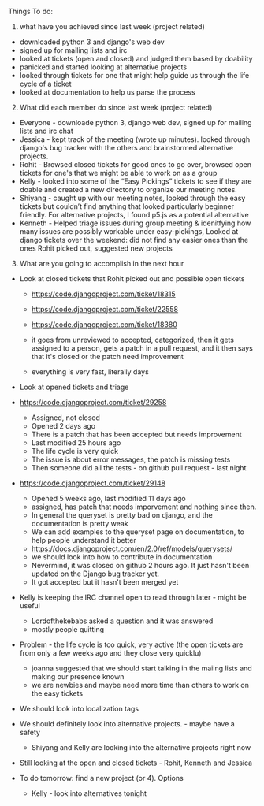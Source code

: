 Things To do:
1) what have you achieved since last week (project related)
- downloaded python 3 and django's web dev
- signed up for mailing lists and irc
- looked at tickets (open and closed) and judged them based by doability
- panicked and started looking at alternative projects
- looked through tickets for one that might help guide us through the life cycle of a ticket
- looked at documentation to help us parse the process
2) What did each member do since last week (project related)
- Everyone - downloade python 3, django web dev, signed up for mailing lists and irc chat
- Jessica - kept track of the meeting (wrote up minutes). looked through django's bug tracker with the others and brainstormed alternative projects.
- Rohit - Browsed closed tickets for good ones to go over, browsed open tickets for one's that we might be able to work on as a group
- Kelly - looked into some of the “Easy Pickings” tickets to see if they are doable and created a new directory to organize our meeting notes.
- Shiyang - caught up with our meeting notes, looked through the easy tickets but couldn’t find anything that looked particularly beginner friendly. For alternative projects, I found p5.js as a potential alternative
- Kenneth - Helped triage issues during group meeting & idenitfying how many issues are possibly workable under easy-pickings, Looked at django tickets over the weekend: did not find any easier ones than the ones Rohit picked out, suggested new projects
3) What are you going to accomplish in the next hour
- Look at closed tickets that Rohit picked out and possible open tickets

  - https://code.djangoproject.com/ticket/18315
  - https://code.djangoproject.com/ticket/22558
  - https://code.djangoproject.com/ticket/18380

  - it goes from unreviewed to accepted, categorized, then it gets assigned to a person, gets a patch in a pull request, and it then says that it's closed or the patch need improvement
  - everything is very fast, literally days

- Look at opened tickets and triage
- https://code.djangoproject.com/ticket/29258
  - Assigned, not closed
  - Opened 2 days ago
  - There is a patch that has been accepted but needs improvement
  - Last modified 25 hours ago
  - The life cycle is very quick
  - The issue is about error messages, the patch is missing tests
  - Then someone did all the tests - on github pull request - last night

- https://code.djangoproject.com/ticket/29148
  - Opened 5 weeks ago, last modified 11 days ago
  - assigned, has patch that needs imporvement and nothing since then.
  - In general the queryset is pretty bad on django, and the documentation is pretty weak
  - We can add examples to the queryset page on documentation, to help people understand it better
  - https://docs.djangoproject.com/en/2.0/ref/models/querysets/
  - we should look into how to contribute in documentation
  - Nevermind, it was closed on github 2 hours ago. It just hasn't been updated on the Django bug tracker yet.
  - It got accepted but it hasn't been merged yet
  
- Kelly is keeping the IRC channel open to read through later - might be useful
  - Lordofthekebabs asked a question and it was answered
  - mostly people quitting
- Problem - the life cycle is too quick, very active (the open tickets are from only a few weeks ago and they close very quicklu)
  - joanna suggested that we should start talking in the maiing lists and making our presence known 
  - we are newbies and maybe need more time than others to work on the easy tickets
- We should look into localization tags
- We should definitely look into alternative projects. - maybe have a safety
  - Shiyang and Kelly are looking into the alternative projects right now
- Still looking at the open and closed tickets - Rohit, Kenneth and Jessica

- To do tomorrow: find a new project (or 4). Options
  - Kelly - look into alternatives tonight
